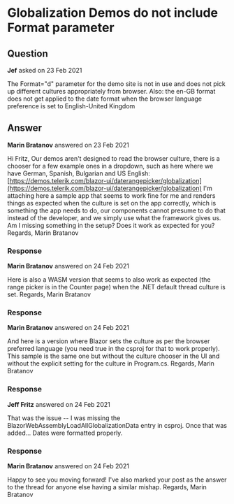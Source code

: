 # Globalization Demos do not include Format parameter

## Question

**Jef** asked on 23 Feb 2021

The Format="d" parameter for the demo site is not in use and does not pick up different cultures appropriately from browser. Also: the en-GB format does not get applied to the date format when the browser language preference is set to English-United Kingdom

## Answer

**Marin Bratanov** answered on 23 Feb 2021

Hi Fritz, Our demos aren't designed to read the browser culture, there is a chooser for a few example ones in a dropdown, such as here where we have German, Spanish, Bulgarian and US English: [https://demos.telerik.com/blazor-ui/daterangepicker/globalization](https://demos.telerik.com/blazor-ui/daterangepicker/globalization) I'm attaching here a sample app that seems to work fine for me and renders things as expected when the culture is set on the app correctly, which is something the app needs to do, our components cannot presume to do that instead of the developer, and we simply use what the framework gives us. Am I missing something in the setup? Does it work as expected for you? Regards, Marin Bratanov

### Response

**Marin Bratanov** answered on 24 Feb 2021

Here is also a WASM version that seems to also work as expected (the range picker is in the Counter page) when the .NET default thread culture is set. Regards, Marin Bratanov

### Response

**Marin Bratanov** answered on 24 Feb 2021

And here is a version where Blazor sets the culture as per the browser preferred language (you need <BlazorWebAssemblyLoadAllGlobalizationData>true</BlazorWebAssemblyLoadAllGlobalizationData> in the csproj for that to work properly). This sample is the same one but without the culture chooser in the UI and without the explicit setting for the culture in Program.cs. Regards, Marin Bratanov

### Response

**Jeff Fritz** answered on 24 Feb 2021

That was the issue -- I was missing the BlazorWebAssemblyLoadAllGlobalizationData entry in csproj. Once that was added... Dates were formatted properly.

### Response

**Marin Bratanov** answered on 24 Feb 2021

Happy to see you moving forward! I've also marked your post as the answer to the thread for anyone else having a similar mishap. Regards, Marin Bratanov
